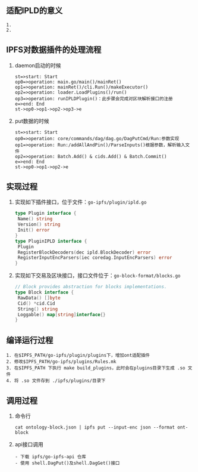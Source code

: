 ## 适配IPLD的意义

```
1. 
2. 
```



## IPFS对数据插件的处理流程

1. daemon启动的时候

   ```flow
   st=>start: Start
   op0=>operation: main.go/main()/mainRet()
   op1=>operation: mainRet()/cli.Run()/makeExecutor()
   op2=>operation: loader.LoadPlugins()/run()
   op3=>operation: runIPLDPlugin()：此步骤会完成对区块解析接口的注册
   e=>end: End
   st->op0->op1->op2->op3->e
   ```

2. put数据的时候

   ```flow
   st=>start: Start
   op0=>operation: core/commands/dag/dag.go/DagPutCmd/Run:参数实现
   op1=>operation: Run:/addAllAndPin()/ParseInputs()根据参数，解析输入文件
   op2=>operation: Batch.Add() & cids.Add() & Batch.Commit()
   e=>end: End
   st->op0->op1->op2->e
   ```

   

## 实现过程

1. 实现如下插件接口，位于文件：`go-ipfs/plugin/ipld.go`

   ```go
   type Plugin interface {
   	Name() string
   	Version() string
   	Init() error
   }
   type PluginIPLD interface {
   	Plugin
   	RegisterBlockDecoders(dec ipld.BlockDecoder) error
   	RegisterInputEncParsers(iec coredag.InputEncParsers) error
   }
   ```

   

2. 实现如下交易及区块接口，接口文件位于：`go-block-format/blocks.go`

   ```go
   // Block provides abstraction for blocks implementations.
   type Block interface {
   	RawData() []byte
   	Cid() *cid.Cid
   	String() string
   	Loggable() map[string]interface{}
   }
   ```



## 编译运行过程

```
1. 在$IPFS_PATH/go-ipfs/plugin/plugins下，增加ont适配插件
2. 修改$IPFS_PATH/go-ipfs/plugins/Rules.mk
3. 在$IPFS_PATH 下执行 make build_plugins，此时会在plugins目录下生成 .so 文件
4. 将 .so 文件存到 ./ipfs/plugins/目录下
```



## 调用过程

1. 命令行

   ```shell
   cat ontology-block.json | ipfs put --input-enc json --format ont-block
   ```

   

2. api接口调用

   ```
   - 下载 ipfs/go-ipfs-api 仓库
   - 使用 shell.DagPut()及shell.DagGet()接口
   ```

   

